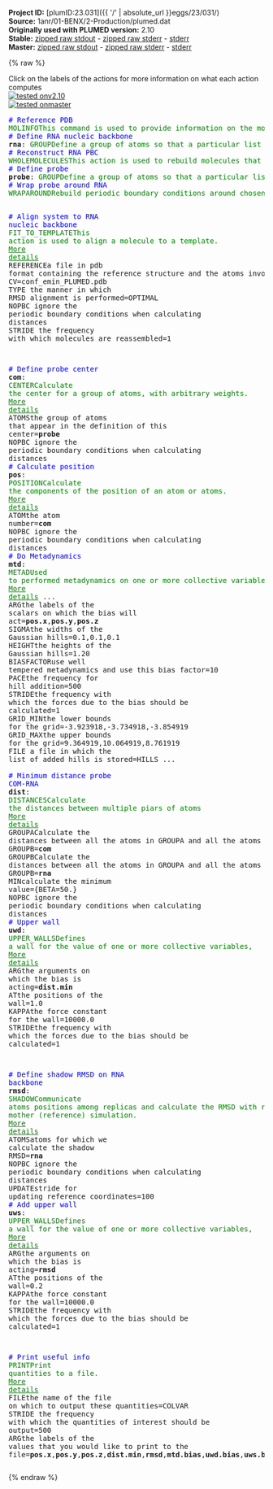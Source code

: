 **Project ID:** [plumID:23.031]({{ '/' | absolute_url }}eggs/23/031/)  
**Source:** 1anr/01-BENX/2-Production/plumed.dat  
**Originally used with PLUMED version:** 2.10  
**Stable:** [zipped raw stdout](plumed.dat.plumed.stdout.txt.zip) - [zipped raw stderr](plumed.dat.plumed.stderr.txt.zip) - [stderr](plumed.dat.plumed.stderr)  
**Master:** [zipped raw stdout](plumed.dat.plumed_master.stdout.txt.zip) - [zipped raw stderr](plumed.dat.plumed_master.stderr.txt.zip) - [stderr](plumed.dat.plumed_master.stderr)  

{% raw %}
<div class="plumedpreheader">
<div class="headerInfo" id="value_details_data/1anr/01-BENX/2-Production/plumed.dat"> Click on the labels of the actions for more information on what each action computes </div>
<div class="containerBadge">
<div class="headerBadge"><a href="plumed.dat.plumed.stderr"><img src="https://img.shields.io/badge/v2.10-passing-green.svg" alt="tested onv2.10" /></a></div>
<div class="headerBadge"><a href="plumed.dat.plumed_master.stderr"><img src="https://img.shields.io/badge/master-passing-green.svg" alt="tested onmaster" /></a></div>
</div>
</div>
<pre class="plumedlisting">
<span style="color:blue" class="comment"># Reference PDB</span>
<span class="plumedtooltip" style="color:green">MOLINFO<span class="right">This command is used to provide information on the molecules that are present in your system. <a href="https://www.plumed.org/doc-master/user-doc/html/MOLINFO" style="color:green">More details</a><i></i></span></span> <span class="plumedtooltip">STRUCTURE<span class="right">a file in pdb format containing a reference structure<i></i></span></span>=conf_emin_PLUMED.pdb <span class="plumedtooltip">WHOLE<span class="right"> The reference structure is whole, i<i></i></span></span>
<span style="color:blue" class="comment"># Define RNA nucleic backbone</span>
<span style="display:none;" id="data/1anr/01-BENX/2-Production/plumed.dat">The MOLINFO action with label <b></b> calculates something</span><b name="data/1anr/01-BENX/2-Production/plumed.datrna" onclick='showPath("data/1anr/01-BENX/2-Production/plumed.dat","data/1anr/01-BENX/2-Production/plumed.datrna","data/1anr/01-BENX/2-Production/plumed.datrna","brown")'>rna</b>: <span class="plumedtooltip" style="color:green">GROUP<span class="right">Define a group of atoms so that a particular list of atoms can be referenced with a single label in definitions of CVs or virtual atoms. <a href="https://www.plumed.org/doc-master/user-doc/html/GROUP" style="color:green">More details</a><i></i></span></span> <span class="plumedtooltip">ATOMS<span class="right">the numerical indexes for the set of atoms in the group<i></i></span></span>=1,2,5,6,33,36,37,40,41,67,70,71,74,75,98,101,102,105,106,131,134,135,138,139,165,168,169,172,173,198,201,202,205,206,228,231,232,235,236,259,262,263,266,267,289,292,293,296,297,323,326,327,330,331,356,359,360,363,364,390,393,394,397,398,421,424,425,428,429,452,455,456,459,460,482,485,486,489,490,516,519,520,523,524,550,553,554,557,558,584,587,588,591,592,617,620,621,624,625,651,654,655,658,659,682,685,686,689,690,712,715,716,719,720,743,746,747,750,751,773,776,777,780,781,804,807,808,811,812,834,837,838,841,842,868,871,872,875,876,899,902,903,906,907
<span style="color:blue" class="comment"># Reconstruct RNA PBC</span>
<span style="display:none;" id="data/1anr/01-BENX/2-Production/plumed.datrna">The GROUP action with label <b>rna</b> calculates something</span><span class="plumedtooltip" style="color:green">WHOLEMOLECULES<span class="right">This action is used to rebuild molecules that can become split by the periodic boundary conditions. <a href="https://www.plumed.org/doc-master/user-doc/html/WHOLEMOLECULES" style="color:green">More details</a><i></i></span></span> <span class="plumedtooltip">ENTITY0<span class="right">the atoms that make up a molecule that you wish to align<i></i></span></span>=<b name="data/1anr/01-BENX/2-Production/plumed.datrna">rna</b> <span class="plumedtooltip">EMST<span class="right"> only for backward compatibility, as of PLUMED 2<i></i></span></span> <span class="plumedtooltip">STRIDE<span class="right"> the frequency with which molecules are reassembled<i></i></span></span>=1
<span style="color:blue" class="comment"># Define probe</span>
<b name="data/1anr/01-BENX/2-Production/plumed.datprobe" onclick='showPath("data/1anr/01-BENX/2-Production/plumed.dat","data/1anr/01-BENX/2-Production/plumed.datprobe","data/1anr/01-BENX/2-Production/plumed.datprobe","brown")'>probe</b>: <span class="plumedtooltip" style="color:green">GROUP<span class="right">Define a group of atoms so that a particular list of atoms can be referenced with a single label in definitions of CVs or virtual atoms. <a href="https://www.plumed.org/doc-master/user-doc/html/GROUP" style="color:green">More details</a><i></i></span></span> <span class="plumedtooltip">ATOMS<span class="right">the numerical indexes for the set of atoms in the group<i></i></span></span>=931,932,933,934,935,936
<span style="color:blue" class="comment"># Wrap probe around RNA</span>
<span style="display:none;" id="data/1anr/01-BENX/2-Production/plumed.datprobe">The GROUP action with label <b>probe</b> calculates something</span><span class="plumedtooltip" style="color:green">WRAPAROUND<span class="right">Rebuild periodic boundary conditions around chosen atoms. <a href="https://www.plumed.org/doc-master/user-doc/html/WRAPAROUND" style="color:green">More details</a><i></i></span></span> <span class="plumedtooltip">ATOMS<span class="right">wrapped atoms<i></i></span></span>=<b name="data/1anr/01-BENX/2-Production/plumed.datprobe">probe</b> <span class="plumedtooltip">AROUND<span class="right">reference atoms<i></i></span></span>=<b name="data/1anr/01-BENX/2-Production/plumed.datrna">rna</b> <span class="plumedtooltip">GROUPBY<span class="right"> group atoms so as not to break molecules<i></i></span></span>=6 <span class="plumedtooltip">STRIDE<span class="right"> the frequency with which molecules are reassembled<i></i></span></span>=1

<span style="color:blue" class="comment"># Align system to RNA nucleic backbone</span>
<span class="plumedtooltip" style="color:green">FIT_TO_TEMPLATE<span class="right">This action is used to align a molecule to a template. <a href="https://www.plumed.org/doc-master/user-doc/html/FIT_TO_TEMPLATE" style="color:green">More details</a><i></i></span></span> <span class="plumedtooltip">REFERENCE<span class="right">a file in pdb format containing the reference structure and the atoms involved in the CV<i></i></span></span>=conf_emin_PLUMED.pdb <span class="plumedtooltip">TYPE<span class="right"> the manner in which RMSD alignment is performed<i></i></span></span>=OPTIMAL <span class="plumedtooltip">NOPBC<span class="right"> ignore the periodic boundary conditions when calculating distances<i></i></span></span> <span class="plumedtooltip">STRIDE<span class="right"> the frequency with which molecules are reassembled<i></i></span></span>=1

<span style="color:blue" class="comment"># Define probe center</span>
<b name="data/1anr/01-BENX/2-Production/plumed.datcom" onclick='showPath("data/1anr/01-BENX/2-Production/plumed.dat","data/1anr/01-BENX/2-Production/plumed.datcom","data/1anr/01-BENX/2-Production/plumed.datcom","brown")'>com</b>: <span class="plumedtooltip" style="color:green">CENTER<span class="right">Calculate the center for a group of atoms, with arbitrary weights. <a href="https://www.plumed.org/doc-master/user-doc/html/CENTER" style="color:green">More details</a><i></i></span></span> <span class="plumedtooltip">ATOMS<span class="right">the group of atoms that appear in the definition of this center<i></i></span></span>=<b name="data/1anr/01-BENX/2-Production/plumed.datprobe">probe</b> <span class="plumedtooltip">NOPBC<span class="right"> ignore the periodic boundary conditions when calculating distances<i></i></span></span>
<span style="color:blue" class="comment"># Calculate position</span>
<span style="display:none;" id="data/1anr/01-BENX/2-Production/plumed.datcom">The CENTER action with label <b>com</b> calculates the following quantities:<table  align="center" frame="void" width="95%" cellpadding="5%"><tr><td width="5%"><b> Quantity </b>  </td><td><b> Description </b> </td></tr><tr><td width="5%">com.value</td><td>the position of the center of mass</td></tr></table></span><b name="data/1anr/01-BENX/2-Production/plumed.datpos" onclick='showPath("data/1anr/01-BENX/2-Production/plumed.dat","data/1anr/01-BENX/2-Production/plumed.datpos","data/1anr/01-BENX/2-Production/plumed.datpos","brown")'>pos</b>: <span class="plumedtooltip" style="color:green">POSITION<span class="right">Calculate the components of the position of an atom or atoms. <a href="https://www.plumed.org/doc-master/user-doc/html/POSITION" style="color:green">More details</a><i></i></span></span> <span class="plumedtooltip">ATOM<span class="right">the atom number<i></i></span></span>=<b name="data/1anr/01-BENX/2-Production/plumed.datcom">com</b> <span class="plumedtooltip">NOPBC<span class="right"> ignore the periodic boundary conditions when calculating distances<i></i></span></span>
<span style="color:blue" class="comment"># Do Metadynamics</span>
<span style="display:none;" id="data/1anr/01-BENX/2-Production/plumed.datpos">The POSITION action with label <b>pos</b> calculates the following quantities:<table  align="center" frame="void" width="95%" cellpadding="5%"><tr><td width="5%"><b> Quantity </b>  </td><td><b> Description </b> </td></tr><tr><td width="5%">pos.x</td><td>the x-component of the atom position</td></tr><tr><td width="5%">pos.y</td><td>the y-component of the atom position</td></tr><tr><td width="5%">pos.z</td><td>the z-component of the atom position</td></tr></table></span><b name="data/1anr/01-BENX/2-Production/plumed.datmtd" onclick='showPath("data/1anr/01-BENX/2-Production/plumed.dat","data/1anr/01-BENX/2-Production/plumed.datmtd","data/1anr/01-BENX/2-Production/plumed.datmtd","brown")'>mtd</b>: <span class="plumedtooltip" style="color:green">METAD<span class="right">Used to performed metadynamics on one or more collective variables. <a href="https://www.plumed.org/doc-master/user-doc/html/METAD" style="color:green">More details</a><i></i></span></span> ...
<span class="plumedtooltip">ARG<span class="right">the labels of the scalars on which the bias will act<i></i></span></span>=<b name="data/1anr/01-BENX/2-Production/plumed.datpos">pos.x</b>,<b name="data/1anr/01-BENX/2-Production/plumed.datpos">pos.y</b>,<b name="data/1anr/01-BENX/2-Production/plumed.datpos">pos.z</b> <span class="plumedtooltip">SIGMA<span class="right">the widths of the Gaussian hills<i></i></span></span>=0.1,0.1,0.1 <span class="plumedtooltip">HEIGHT<span class="right">the heights of the Gaussian hills<i></i></span></span>=1.20 <span class="plumedtooltip">BIASFACTOR<span class="right">use well tempered metadynamics and use this bias factor<i></i></span></span>=10 <span class="plumedtooltip">PACE<span class="right">the frequency for hill addition<i></i></span></span>=500 <span class="plumedtooltip">STRIDE<span class="right">the frequency with which the forces due to the bias should be calculated<i></i></span></span>=1
<span class="plumedtooltip">GRID_MIN<span class="right">the lower bounds for the grid<i></i></span></span>=-3.923918,-3.734918,-3.854919 <span class="plumedtooltip">GRID_MAX<span class="right">the upper bounds for the grid<i></i></span></span>=9.364919,10.064919,8.761919 <span class="plumedtooltip">FILE<span class="right"> a file in which the list of added hills is stored<i></i></span></span>=HILLS
...
<br/><span style="color:blue" class="comment"># Minimum distance probe COM-RNA</span>
<span style="display:none;" id="data/1anr/01-BENX/2-Production/plumed.datmtd">The METAD action with label <b>mtd</b> calculates the following quantities:<table  align="center" frame="void" width="95%" cellpadding="5%"><tr><td width="5%"><b> Quantity </b>  </td><td><b> Description </b> </td></tr><tr><td width="5%">mtd.bias</td><td>the instantaneous value of the bias potential</td></tr></table></span><b name="data/1anr/01-BENX/2-Production/plumed.datdist" onclick='showPath("data/1anr/01-BENX/2-Production/plumed.dat","data/1anr/01-BENX/2-Production/plumed.datdist","data/1anr/01-BENX/2-Production/plumed.datdist","brown")'>dist</b>: <span class="plumedtooltip" style="color:green">DISTANCES<span class="right">Calculate the distances between multiple piars of atoms <a href="https://www.plumed.org/doc-master/user-doc/html/DISTANCES" style="color:green">More details</a><i></i></span></span> <span class="plumedtooltip">GROUPA<span class="right">Calculate the distances between all the atoms in GROUPA and all the atoms in GROUPB<i></i></span></span>=<b name="data/1anr/01-BENX/2-Production/plumed.datcom">com</b> <span class="plumedtooltip">GROUPB<span class="right">Calculate the distances between all the atoms in GROUPA and all the atoms in GROUPB<i></i></span></span>=<b name="data/1anr/01-BENX/2-Production/plumed.datrna">rna</b> <span class="plumedtooltip">MIN<span class="right">calculate the minimum value<i></i></span></span>={BETA=50.} <span class="plumedtooltip">NOPBC<span class="right"> ignore the periodic boundary conditions when calculating distances<i></i></span></span>
<span style="color:blue" class="comment"># Upper wall</span>
<span style="display:none;" id="data/1anr/01-BENX/2-Production/plumed.datdist">The DISTANCES action with label <b>dist</b> calculates the following quantities:<table  align="center" frame="void" width="95%" cellpadding="5%"><tr><td width="5%"><b> Quantity </b>  </td><td><b> Description </b> </td></tr><tr><td width="5%">dist.min</td><td>the minimum colvar</td></tr><tr><td width="5%">dist.value</td><td>the DISTANCES between the each pair of atoms that were specified</td></tr></table></span><b name="data/1anr/01-BENX/2-Production/plumed.datuwd" onclick='showPath("data/1anr/01-BENX/2-Production/plumed.dat","data/1anr/01-BENX/2-Production/plumed.datuwd","data/1anr/01-BENX/2-Production/plumed.datuwd","brown")'>uwd</b>: <span class="plumedtooltip" style="color:green">UPPER_WALLS<span class="right">Defines a wall for the value of one or more collective variables, <a href="https://www.plumed.org/doc-master/user-doc/html/UPPER_WALLS" style="color:green">More details</a><i></i></span></span> <span class="plumedtooltip">ARG<span class="right">the arguments on which the bias is acting<i></i></span></span>=<b name="data/1anr/01-BENX/2-Production/plumed.datdist">dist.min</b> <span class="plumedtooltip">AT<span class="right">the positions of the wall<i></i></span></span>=1.0 <span class="plumedtooltip">KAPPA<span class="right">the force constant for the wall<i></i></span></span>=10000.0 <span class="plumedtooltip">STRIDE<span class="right">the frequency with which the forces due to the bias should be calculated<i></i></span></span>=1

<span style="color:blue" class="comment"># Define shadow RMSD on RNA backbone</span>
<span style="display:none;" id="data/1anr/01-BENX/2-Production/plumed.datuwd">The UPPER_WALLS action with label <b>uwd</b> calculates the following quantities:<table  align="center" frame="void" width="95%" cellpadding="5%"><tr><td width="5%"><b> Quantity </b>  </td><td><b> Description </b> </td></tr><tr><td width="5%">uwd.bias</td><td>the instantaneous value of the bias potential</td></tr><tr><td width="5%">uwd.force2</td><td>the instantaneous value of the squared force due to this bias potential</td></tr></table></span><b name="data/1anr/01-BENX/2-Production/plumed.datrmsd" onclick='showPath("data/1anr/01-BENX/2-Production/plumed.dat","data/1anr/01-BENX/2-Production/plumed.datrmsd","data/1anr/01-BENX/2-Production/plumed.datrmsd","brown")'>rmsd</b>: <span class="plumedtooltip" style="color:green">SHADOW<span class="right">Communicate atoms positions among replicas and calculate the RMSD with respect to a mother (reference) simulation. <a href="https://www.plumed.org/doc-master/user-doc/html/SHADOW" style="color:green">More details</a><i></i></span></span> <span class="plumedtooltip">ATOMS<span class="right">atoms for which we calculate the shadow RMSD<i></i></span></span>=<b name="data/1anr/01-BENX/2-Production/plumed.datrna">rna</b> <span class="plumedtooltip">NOPBC<span class="right"> ignore the periodic boundary conditions when calculating distances<i></i></span></span> <span class="plumedtooltip">UPDATE<span class="right">stride for updating reference coordinates<i></i></span></span>=100
<span style="color:blue" class="comment"># Add upper wall</span>
<span style="display:none;" id="data/1anr/01-BENX/2-Production/plumed.datrmsd">The SHADOW action with label <b>rmsd</b> calculates the following quantities:<table  align="center" frame="void" width="95%" cellpadding="5%"><tr><td width="5%"><b> Quantity </b>  </td><td><b> Description </b> </td></tr><tr><td width="5%">rmsd.value</td><td>the value of the shadow RMSD</td></tr></table></span><b name="data/1anr/01-BENX/2-Production/plumed.datuws" onclick='showPath("data/1anr/01-BENX/2-Production/plumed.dat","data/1anr/01-BENX/2-Production/plumed.datuws","data/1anr/01-BENX/2-Production/plumed.datuws","brown")'>uws</b>: <span class="plumedtooltip" style="color:green">UPPER_WALLS<span class="right">Defines a wall for the value of one or more collective variables, <a href="https://www.plumed.org/doc-master/user-doc/html/UPPER_WALLS" style="color:green">More details</a><i></i></span></span> <span class="plumedtooltip">ARG<span class="right">the arguments on which the bias is acting<i></i></span></span>=<b name="data/1anr/01-BENX/2-Production/plumed.datrmsd">rmsd</b> <span class="plumedtooltip">AT<span class="right">the positions of the wall<i></i></span></span>=0.2 <span class="plumedtooltip">KAPPA<span class="right">the force constant for the wall<i></i></span></span>=10000.0 <span class="plumedtooltip">STRIDE<span class="right">the frequency with which the forces due to the bias should be calculated<i></i></span></span>=1

<span style="color:blue" class="comment"># Print useful info</span>
<span style="display:none;" id="data/1anr/01-BENX/2-Production/plumed.datuws">The UPPER_WALLS action with label <b>uws</b> calculates the following quantities:<table  align="center" frame="void" width="95%" cellpadding="5%"><tr><td width="5%"><b> Quantity </b>  </td><td><b> Description </b> </td></tr><tr><td width="5%">uws.bias</td><td>the instantaneous value of the bias potential</td></tr><tr><td width="5%">uws.force2</td><td>the instantaneous value of the squared force due to this bias potential</td></tr></table></span><span class="plumedtooltip" style="color:green">PRINT<span class="right">Print quantities to a file. <a href="https://www.plumed.org/doc-master/user-doc/html/PRINT" style="color:green">More details</a><i></i></span></span> <span class="plumedtooltip">FILE<span class="right">the name of the file on which to output these quantities<i></i></span></span>=COLVAR <span class="plumedtooltip">STRIDE<span class="right"> the frequency with which the quantities of interest should be output<i></i></span></span>=500 <span class="plumedtooltip">ARG<span class="right">the labels of the values that you would like to print to the file<i></i></span></span>=<b name="data/1anr/01-BENX/2-Production/plumed.datpos">pos.x</b>,<b name="data/1anr/01-BENX/2-Production/plumed.datpos">pos.y</b>,<b name="data/1anr/01-BENX/2-Production/plumed.datpos">pos.z</b>,<b name="data/1anr/01-BENX/2-Production/plumed.datdist">dist.min</b>,<b name="data/1anr/01-BENX/2-Production/plumed.datrmsd">rmsd</b>,<b name="data/1anr/01-BENX/2-Production/plumed.datmtd">mtd.bias</b>,<b name="data/1anr/01-BENX/2-Production/plumed.datuwd">uwd.bias</b>,<b name="data/1anr/01-BENX/2-Production/plumed.datuws">uws.bias</b>
</pre>
{% endraw %}
